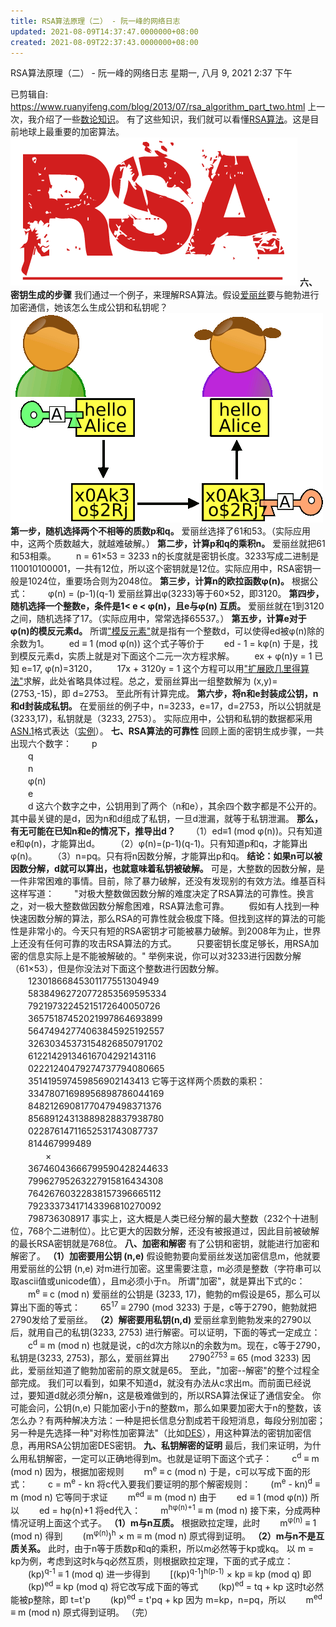 ```yaml
---
title: RSA算法原理（二） - 阮一峰的网络日志
updated: 2021-08-09T14:37:47.0000000+08:00
created: 2021-08-09T22:37:43.0000000+08:00
---
```


RSA算法原理（二） - 阮一峰的网络日志
星期一, 八月 9, 2021
2:37 下午

已剪辑自: <https://www.ruanyifeng.com/blog/2013/07/rsa_algorithm_part_two.html>
上一次，我介绍了一些[数论知识](https://www.ruanyifeng.com/blog/2013/06/rsa_algorithm_part_one.html)。
有了这些知识，我们就可以看懂[RSA算法](https://zh.wikipedia.org/wiki/RSA%E7%AE%97%E6%B3%95)。这是目前地球上最重要的加密算法。
![image1](../../../../resources/image1-87.png)
**六、密钥生成的步骤**
我们通过一个例子，来理解RSA算法。假设[爱丽丝](https://zh.wikipedia.org/wiki/%E7%88%B1%E4%B8%BD%E4%B8%9D%E4%B8%8E%E9%B2%8D%E4%BC%AF)要与鲍勃进行加密通信，她该怎么生成公钥和私钥呢？
![image2](../../../../resources/image2-53.png)
**第一步，随机选择两个不相等的质数p和q。**
爱丽丝选择了61和53。（实际应用中，这两个质数越大，就越难破解。）
**第二步，计算p和q的乘积n。**
爱丽丝就把61和53相乘。
　　n = 61×53 = 3233
n的长度就是密钥长度。3233写成二进制是110010100001，一共有12位，所以这个密钥就是12位。实际应用中，RSA密钥一般是1024位，重要场合则为2048位。
**第三步，计算n的欧拉函数φ(n)。**
根据公式：
　　φ(n) = (p-1)(q-1)
爱丽丝算出φ(3233)等于60×52，即3120。
**第四步，随机选择一个整数e，条件是1\< e \< φ(n)，且e与φ(n) 互质。**
爱丽丝就在1到3120之间，随机选择了17。（实际应用中，常常选择65537。）
**第五步，计算e对于φ(n)的模反元素d。**
所谓["模反元素"](https://zh.wikipedia.org/wiki/%E6%A8%A1%E5%8F%8D%E5%85%83%E7%B4%A0)就是指有一个整数d，可以使得ed被φ(n)除的余数为1。
　　ed ≡ 1 (mod φ(n))
这个式子等价于
　　ed - 1 = kφ(n)
于是，找到模反元素d，实质上就是对下面这个二元一次方程求解。
　　ex + φ(n)y = 1
已知 e=17, φ(n)=3120，
　　17x + 3120y = 1
这个方程可以用["扩展欧几里得算法"](https://zh.wikipedia.org/wiki/%E6%89%A9%E5%B1%95%E6%AC%A7%E5%87%A0%E9%87%8C%E5%BE%97%E7%AE%97%E6%B3%95)求解，此处省略具体过程。总之，爱丽丝算出一组整数解为 (x,y)=(2753,-15)，即 d=2753。
至此所有计算完成。
**第六步，将n和e封装成公钥，n和d封装成私钥。**
在爱丽丝的例子中，n=3233，e=17，d=2753，所以公钥就是 (3233,17)，私钥就是（3233, 2753）。
实际应用中，公钥和私钥的数据都采用[ASN.1](https://zh.wikipedia.org/zh-cn/ASN.1)格式表达（[实例](https://hi.baidu.com/mathack/item/d0ad4cc1514a3663f7c95da2)）。
**七、RSA算法的可靠性**
回顾上面的密钥生成步骤，一共出现六个数字：
　　p  
　　q  
　　n  
　　φ(n)  
　　e  
　　d
这六个数字之中，公钥用到了两个（n和e），其余四个数字都是不公开的。其中最关键的是d，因为n和d组成了私钥，一旦d泄漏，就等于私钥泄漏。
**那么，有无可能在已知n和e的情况下，推导出d？**
　　（1）ed≡1 (mod φ(n))。只有知道e和φ(n)，才能算出d。
　　（2）φ(n)=(p-1)(q-1)。只有知道p和q，才能算出φ(n)。
　　（3）n=pq。只有将n因数分解，才能算出p和q。
**结论：如果n可以被因数分解，d就可以算出，也就意味着私钥被破解。**
可是，大整数的因数分解，是一件非常困难的事情。目前，除了暴力破解，还没有发现别的有效方法。维基百科这样写道：
　　"对极大整数做因数分解的难度决定了RSA算法的可靠性。换言之，对一极大整数做因数分解愈困难，RSA算法愈可靠。
　　假如有人找到一种快速因数分解的算法，那么RSA的可靠性就会极度下降。但找到这样的算法的可能性是非常小的。今天只有短的RSA密钥才可能被暴力破解。到2008年为止，世界上还没有任何可靠的攻击RSA算法的方式。
　　只要密钥长度足够长，用RSA加密的信息实际上是不能被解破的。"
举例来说，你可以对3233进行因数分解（61×53），但是你没法对下面这个整数进行因数分解。
　　12301866845301177551304949  
　　58384962720772853569595334  
　　79219732245215172640050726  
　　36575187452021997864693899  
　　56474942774063845925192557  
　　32630345373154826850791702  
　　61221429134616704292143116  
　　02221240479274737794080665  
　　351419597459856902143413
它等于这样两个质数的乘积：
　　33478071698956898786044169  
　　84821269081770479498371376  
　　85689124313889828837938780  
　　02287614711652531743087737  
　　814467999489  
　　　　×  
　　36746043666799590428244633  
　　79962795263227915816434308  
　　76426760322838157396665112  
　　79233373417143396810270092  
　　798736308917
事实上，这大概是人类已经分解的最大整数（232个十进制位，768个二进制位）。比它更大的因数分解，还没有被报道过，因此目前被破解的最长RSA密钥就是768位。
**八、加密和解密**
有了公钥和密钥，就能进行加密和解密了。
**（1）加密要用公钥 (n,e)**
假设鲍勃要向爱丽丝发送加密信息m，他就要用爱丽丝的公钥 (n,e) 对m进行加密。这里需要注意，m必须是整数（字符串可以取ascii值或unicode值），且m必须小于n。
所谓"加密"，就是算出下式的c：
　　m<sup>e</sup> ≡ c (mod n)
爱丽丝的公钥是 (3233, 17)，鲍勃的m假设是65，那么可以算出下面的等式：
　　65<sup>17</sup> ≡ 2790 (mod 3233)
于是，c等于2790，鲍勃就把2790发给了爱丽丝。
**（2）解密要用私钥(n,d)**
爱丽丝拿到鲍勃发来的2790以后，就用自己的私钥(3233, 2753) 进行解密。可以证明，下面的等式一定成立：
　　c<sup>d</sup> ≡ m (mod n)
也就是说，c的d次方除以n的余数为m。现在，c等于2790，私钥是(3233, 2753)，那么，爱丽丝算出
　　2790<sup>2753</sup> ≡ 65 (mod 3233)
因此，爱丽丝知道了鲍勃加密前的原文就是65。
至此，"加密--解密"的整个过程全部完成。
我们可以看到，如果不知道d，就没有办法从c求出m。而前面已经说过，要知道d就必须分解n，这是极难做到的，所以RSA算法保证了通信安全。
你可能会问，公钥(n,e) 只能加密小于n的整数m，那么如果要加密大于n的整数，该怎么办？有两种解决方法：一种是把长信息分割成若干段短消息，每段分别加密；另一种是先选择一种"对称性加密算法"（比如[DES](https://zh.wikipedia.org/wiki/%E8%B5%84%E6%96%99%E5%8A%A0%E5%AF%86%E6%A0%87%E5%87%86)），用这种算法的密钥加密信息，再用RSA公钥加密DES密钥。
**九、私钥解密的证明**
最后，我们来证明，为什么用私钥解密，一定可以正确地得到m。也就是证明下面这个式子：
　　c<sup>d</sup> ≡ m (mod n)
因为，根据加密规则
　　ｍ<sup>e</sup> ≡ c (mod n)
于是，c可以写成下面的形式：
　　c = m<sup>e</sup> - kn
将c代入要我们要证明的那个解密规则：
　　(m<sup>e</sup> - kn)<sup>d</sup> ≡ m (mod n)
它等同于求证
　　m<sup>ed</sup> ≡ m (mod n)
由于
　　ed ≡ 1 (mod φ(n))
所以
　　ed = hφ(n)+1
将ed代入：
　　m<sup>hφ(n)+1</sup> ≡ m (mod n)
接下来，分成两种情况证明上面这个式子。
**（1）m与n互质。**
根据欧拉定理，此时
　　m<sup>φ(n)</sup> ≡ 1 (mod n)
得到
　　(m<sup>φ(n)</sup>)<sup>h</sup> × m ≡ m (mod n)
原式得到证明。
**（2）m与n不是互质关系。**
此时，由于n等于质数p和q的乘积，所以m必然等于kp或kq。
以 m = kp为例，考虑到这时k与q必然互质，则根据欧拉定理，下面的式子成立：
　　(kp)<sup>q-1</sup> ≡ 1 (mod q)
进一步得到
　　\[(kp)<sup>q-1</sup>\]<sup>h(p-1)</sup> × kp ≡ kp (mod q)
即
　　(kp)<sup>ed</sup> ≡ kp (mod q)
将它改写成下面的等式
　　(kp)<sup>ed</sup> = tq + kp
这时t必然能被p整除，即 t=t'p
　　(kp)<sup>ed</sup> = t'pq + kp
因为 m=kp，n=pq，所以
　　m<sup>ed</sup> ≡ m (mod n)
原式得到证明。
（完）
